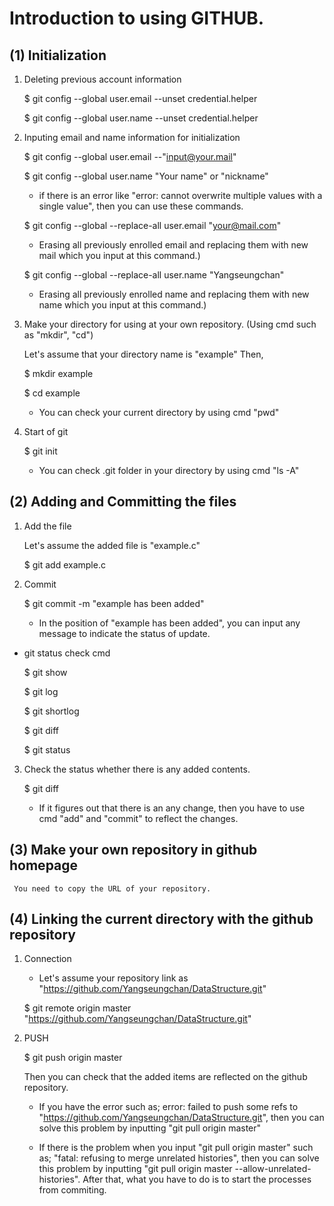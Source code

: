 # Introduction to using GITHUB.

## (1) Initialization

1. Deleting previous account information

   \$ git config --global user.email --unset credential.helper

   \$ git config --global user.name --unset credential.helper

2. Inputing email and name information for initialization

   \$ git config --global user.email --"input@your.mail"

   \$ git config --global user.name "Your name" or "nickname"

   - if there is an error like "error: cannot overwrite multiple values with a single value", then you can use these commands.

   \$ git config --global --replace-all user.email "your@mail.com"

   - Erasing all previously enrolled email and replacing them with new mail which you input at this command.)

   \$ git config --global --replace-all user.name "Yangseungchan"

   - Erasing all previously enrolled name and replacing them with new name which you input at this command.)

3. Make your directory for using at your own repository. (Using cmd such as "mkdir", "cd")

   Let's assume that your directory name is "example" Then,

   \$ mkdir example

   \$ cd example

   - You can check your current directory by using cmd "pwd"

4. Start of git

   \$ git init

   - You can check .git folder in your directory by using cmd "ls -A"

## (2) Adding and Committing the files

1. Add the file

   Let's assume the added file is "example.c"

   \$ git add example.c

2. Commit

   \$ git commit -m "example has been added"

   - In the position of "example has been added", you can input any message to indicate the status of update.

- git status check cmd

  \$ git show

  \$ git log

  \$ git shortlog

  \$ git diff

  \$ git status

3. Check the status whether there is any added contents.

   \$ git diff

   - If it figures out that there is an any change, then you have to use cmd "add" and "commit" to reflect the changes.

## (3) Make your own repository in github homepage

     You need to copy the URL of your repository.

## (4) Linking the current directory with the github repository

1. Connection

   - Let's assume your repository link as "https://github.com/Yangseungchan/DataStructure.git"

   \$ git remote origin master "https://github.com/Yangseungchan/DataStructure.git"

2. PUSH

   \$ git push origin master

   Then you can check that the added items are reflected on the github repository.

   - If you have the error such as; error: failed to push some refs to "https://github.com/Yangseungchan/DataStructure.git", then
     you can solve this problem by inputting "git pull origin master"

   - If there is the problem when you input "git pull origin master" such as; "fatal: refusing to merge unrelated histories", then
     you can solve this problem by inputting "git pull origin master --allow-unrelated-histories". After that, what you have to do is to start the processes
     from commiting.
